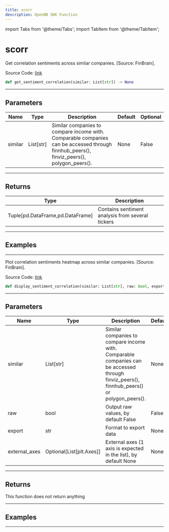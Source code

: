 ```yaml
---
title: scorr
description: OpenBB SDK Function
---
```


import Tabs from '@theme/Tabs';
import TabItem from '@theme/TabItem';

# scorr

<Tabs>
<TabItem value="model" label="Model" default>

Get correlation sentiments across similar companies. [Source: FinBrain].

Source Code: [link](https://github.com/OpenBB-finance/OpenBBTerminal/tree/main/openbb_terminal/stocks/comparison_analysis/finbrain_model.py#L125)

```python
def get_sentiment_correlation(similar: List[str]) -> None
```
---

## Parameters

| Name | Type | Description | Default | Optional |
| ---- | ---- | ----------- | ------- | -------- |
| similar | List[str] | Similar companies to compare income with.<br/>Comparable companies can be accessed through<br/>finnhub_peers(), finviz_peers(), polygon_peers(). | None | False |

---

## Returns

| Type | Description |
| ---- | ----------- |
| Tuple[pd.DataFrame,pd.DataFrame] | Contains sentiment analysis from several tickers |

---

## Examples

---



</TabItem>
<TabItem value="view" label="View">

Plot correlation sentiments heatmap across similar companies. [Source: FinBrain].

Source Code: [link](https://github.com/OpenBB-finance/OpenBBTerminal/tree/main/openbb_terminal/stocks/comparison_analysis/finbrain_view.py#L121)

```python
def display_sentiment_correlation(similar: List[str], raw: bool, export: str, external_axes: Optional[List[matplotlib.axes._axes.Axes]]) -> None
```
---

## Parameters

| Name | Type | Description | Default | Optional |
| ---- | ---- | ----------- | ------- | -------- |
| similar | List[str] | Similar companies to compare income with.<br/>Comparable companies can be accessed through<br/>finviz_peers(), finnhub_peers() or polygon_peers(). | None | False |
| raw | bool | Output raw values, by default False | False | True |
| export | str | Format to export data | None | True |
| external_axes | Optional[List[plt.Axes]] | External axes (1 axis is expected in the list), by default None | None | True |

---

## Returns

This function does not return anything

---

## Examples

---



</TabItem>
</Tabs>